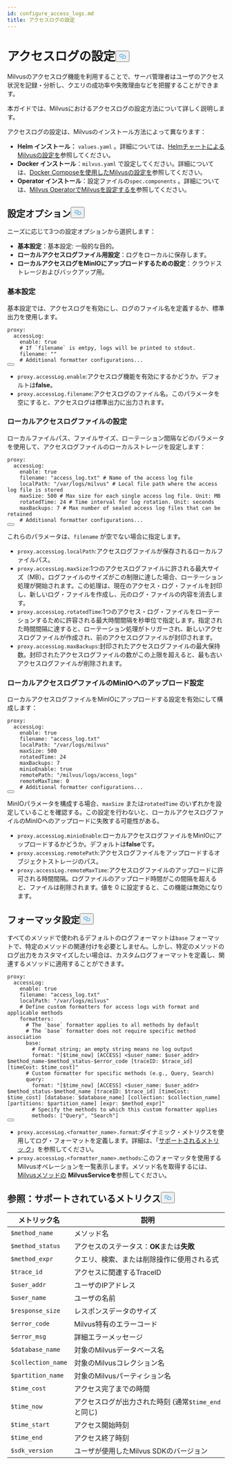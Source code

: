```yaml
---
id: configure_access_logs.md
title: アクセスログの設定
---
```


<h1 id="Configure-Access-Logs" class="common-anchor-header">アクセスログの設定<button data-href="#Configure-Access-Logs" class="anchor-icon" translate="no">
      <svg translate="no"
        aria-hidden="true"
        focusable="false"
        height="20"
        version="1.1"
        viewBox="0 0 16 16"
        width="16"
      >
        <path
          fill="#0092E4"
          fill-rule="evenodd"
          d="M4 9h1v1H4c-1.5 0-3-1.69-3-3.5S2.55 3 4 3h4c1.45 0 3 1.69 3 3.5 0 1.41-.91 2.72-2 3.25V8.59c.58-.45 1-1.27 1-2.09C10 5.22 8.98 4 8 4H4c-.98 0-2 1.22-2 2.5S3 9 4 9zm9-3h-1v1h1c1 0 2 1.22 2 2.5S13.98 12 13 12H9c-.98 0-2-1.22-2-2.5 0-.83.42-1.64 1-2.09V6.25c-1.09.53-2 1.84-2 3.25C6 11.31 7.55 13 9 13h4c1.45 0 3-1.69 3-3.5S14.5 6 13 6z"
        ></path>
      </svg>
    </button></h1><p>Milvusのアクセスログ機能を利用することで、サーバ管理者はユーザのアクセス状況を記録・分析し、クエリの成功率や失敗理由などを把握することができます。</p>
<p>本ガイドでは、Milvusにおけるアクセスログの設定方法について詳しく説明します。</p>
<p>アクセスログの設定は、Milvusのインストール方法によって異なります：</p>
<ul>
<li><strong>Helm インストール：</strong> <code translate="no">values.yaml</code> 。詳細については、<a href="/docs/ja/v2.5.x/configure-helm.md">HelmチャートによるMilvusの設定を</a>参照してください。</li>
<li><strong>Docker インストール</strong>：<code translate="no">milvus.yaml</code> で設定してください。詳細については、<a href="/docs/ja/v2.5.x/configure-docker.md">Docker Composeを使用したMilvusの設定を</a>参照してください。</li>
<li><strong>Operator インストール</strong>：設定ファイルの<code translate="no">spec.components</code> 。詳細については、<a href="/docs/ja/v2.5.x/configure_operator.md">Milvus OperatorでMilvusを設定するを</a>参照してください。</li>
</ul>
<h2 id="Configuration-options" class="common-anchor-header">設定オプション<button data-href="#Configuration-options" class="anchor-icon" translate="no">
      <svg translate="no"
        aria-hidden="true"
        focusable="false"
        height="20"
        version="1.1"
        viewBox="0 0 16 16"
        width="16"
      >
        <path
          fill="#0092E4"
          fill-rule="evenodd"
          d="M4 9h1v1H4c-1.5 0-3-1.69-3-3.5S2.55 3 4 3h4c1.45 0 3 1.69 3 3.5 0 1.41-.91 2.72-2 3.25V8.59c.58-.45 1-1.27 1-2.09C10 5.22 8.98 4 8 4H4c-.98 0-2 1.22-2 2.5S3 9 4 9zm9-3h-1v1h1c1 0 2 1.22 2 2.5S13.98 12 13 12H9c-.98 0-2-1.22-2-2.5 0-.83.42-1.64 1-2.09V6.25c-1.09.53-2 1.84-2 3.25C6 11.31 7.55 13 9 13h4c1.45 0 3-1.69 3-3.5S14.5 6 13 6z"
        ></path>
      </svg>
    </button></h2><p>ニーズに応じて3つの設定オプションから選択します：</p>
<ul>
<li><strong>基本設定</strong>：基本設定: 一般的な目的。</li>
<li><strong>ローカルアクセスログファイル用設定</strong>：ログをローカルに保存します。</li>
<li><strong>ローカルアクセスログをMinIOにアップロードするための設定</strong>：クラウドストレージおよびバックアップ用。</li>
</ul>
<h3 id="Base-config" class="common-anchor-header">基本設定</h3><p>基本設定では、アクセスログを有効にし、ログのファイル名を定義するか、標準出力を使用します。</p>
<pre><code translate="no" class="language-yaml">proxy:
  accessLog:
    <span class="hljs-built_in">enable</span>: <span class="hljs-literal">true</span>
    <span class="hljs-comment"># If `filename` is emtpy, logs will be printed to stdout.</span>
    filename: <span class="hljs-string">&quot;&quot;</span>
    <span class="hljs-comment"># Additional formatter configurations...</span>
<button class="copy-code-btn"></button></code></pre>
<ul>
<li><code translate="no">proxy.accessLog.enable</code>:アクセスログ機能を有効にするかどうか。デフォルトは<strong>false</strong>。</li>
<li><code translate="no">proxy.accessLog.filename</code>:アクセスログのファイル名。このパラメータを空にすると、アクセスログは標準出力に出力されます。</li>
</ul>
<h3 id="Config-for-local-access-log-files" class="common-anchor-header">ローカルアクセスログファイルの設定</h3><p>ローカルファイルパス、ファイルサイズ、ローテーション間隔などのパラメータを使用して、アクセスログファイルのローカルストレージを設定します：</p>
<pre><code translate="no" class="language-yaml">proxy:
  accessLog:
    enable: true
    filename: <span class="hljs-string">&quot;access_log.txt&quot;</span> <span class="hljs-comment"># Name of the access log file</span>
    localPath: <span class="hljs-string">&quot;/var/logs/milvus&quot;</span> <span class="hljs-comment"># Local file path where the access log file is stored</span>
    maxSize: <span class="hljs-number">500</span> <span class="hljs-comment"># Max size for each single access log file. Unit: MB</span>
    rotatedTime: <span class="hljs-number">24</span> <span class="hljs-comment"># Time interval for log rotation. Unit: seconds</span>
    maxBackups: <span class="hljs-number">7</span> <span class="hljs-comment"># Max number of sealed access log files that can be retained</span>
    <span class="hljs-comment"># Additional formatter configurations...</span>
<button class="copy-code-btn"></button></code></pre>
<p>これらのパラメータは、<code translate="no">filename</code> が空でない場合に指定します。</p>
<ul>
<li><code translate="no">proxy.accessLog.localPath</code>:アクセスログファイルが保存されるローカルファイルパス。</li>
<li><code translate="no">proxy.accessLog.maxSize</code>:1つのアクセスログファイルに許される最大サイズ（MB）。ログファイルのサイズがこの制限に達した場合、ローテーション処理が開始されます。この処理は、現在のアクセス・ログ・ファイルを封印し、新しいログ・ファイルを作成し、元のログ・ファイルの内容を消去します。</li>
<li><code translate="no">proxy.accessLog.rotatedTime</code>:1つのアクセス・ログ・ファイルをローテーションするために許容される最大時間間隔を秒単位で指定します。指定された時間間隔に達すると、ローテーション処理がトリガーされ、新しいアクセスログファイルが作成され、前のアクセスログファイルが封印されます。</li>
<li><code translate="no">proxy.accessLog.maxBackups</code>:封印されたアクセスログファイルの最大保持数。封印されたアクセスログファイルの数がこの上限を超えると、最も古いアクセスログファイルが削除されます。</li>
</ul>
<h3 id="Config-for-uploading-local-access-log-files-to-MinIO" class="common-anchor-header">ローカルアクセスログファイルのMinIOへのアップロード設定</h3><p>ローカルアクセスログファイルをMinIOにアップロードする設定を有効にして構成します：</p>
<pre><code translate="no" class="language-yaml">proxy:
  accessLog:
    <span class="hljs-built_in">enable</span>: <span class="hljs-literal">true</span>
    filename: <span class="hljs-string">&quot;access_log.txt&quot;</span>
    localPath: <span class="hljs-string">&quot;/var/logs/milvus&quot;</span>
    maxSize: 500
    rotatedTime: 24 
    maxBackups: 7
    minioEnable: <span class="hljs-literal">true</span>
    remotePath: <span class="hljs-string">&quot;/milvus/logs/access_logs&quot;</span>
    remoteMaxTime: 0
    <span class="hljs-comment"># Additional formatter configurations...</span>
<button class="copy-code-btn"></button></code></pre>
<p>MinIOパラメータを構成する場合、<code translate="no">maxSize</code> または<code translate="no">rotatedTime</code> のいずれかを設定していることを確認する。この設定を行わないと、ローカルアクセスログファイルのMinIOへのアップロードに失敗する可能性がある。</p>
<ul>
<li><code translate="no">proxy.accessLog.minioEnable</code>:ローカルアクセスログファイルをMinIOにアップロードするかどうか。デフォルトは<strong>false</strong>です。</li>
<li><code translate="no">proxy.accessLog.remotePath</code>:アクセスログファイルをアップロードするオブジェクトストレージのパス。</li>
<li><code translate="no">proxy.accessLog.remoteMaxTime</code>:アクセスログファイルのアップロードに許可される時間間隔。ログファイルのアップロード時間がこの間隔を超えると、ファイルは削除されます。値を 0 に設定すると、この機能は無効になります。</li>
</ul>
<h2 id="Formatter-config" class="common-anchor-header">フォーマッタ設定<button data-href="#Formatter-config" class="anchor-icon" translate="no">
      <svg translate="no"
        aria-hidden="true"
        focusable="false"
        height="20"
        version="1.1"
        viewBox="0 0 16 16"
        width="16"
      >
        <path
          fill="#0092E4"
          fill-rule="evenodd"
          d="M4 9h1v1H4c-1.5 0-3-1.69-3-3.5S2.55 3 4 3h4c1.45 0 3 1.69 3 3.5 0 1.41-.91 2.72-2 3.25V8.59c.58-.45 1-1.27 1-2.09C10 5.22 8.98 4 8 4H4c-.98 0-2 1.22-2 2.5S3 9 4 9zm9-3h-1v1h1c1 0 2 1.22 2 2.5S13.98 12 13 12H9c-.98 0-2-1.22-2-2.5 0-.83.42-1.64 1-2.09V6.25c-1.09.53-2 1.84-2 3.25C6 11.31 7.55 13 9 13h4c1.45 0 3-1.69 3-3.5S14.5 6 13 6z"
        ></path>
      </svg>
    </button></h2><p>すべてのメソッドで使われるデフォルトのログフォーマットは<code translate="no">base</code> フォーマットで、特定のメソッドの関連付けを必要としません。しかし、特定のメソッドのログ出力をカスタマイズしたい場合は、カスタムログフォーマットを定義し、関連するメソッドに適用することができます。</p>
<pre><code translate="no" class="language-yaml">proxy:
  accessLog:
    <span class="hljs-built_in">enable</span>: <span class="hljs-literal">true</span>
    filename: <span class="hljs-string">&quot;access_log.txt&quot;</span>
    localPath: <span class="hljs-string">&quot;/var/logs/milvus&quot;</span>
    <span class="hljs-comment"># Define custom formatters for access logs with format and applicable methods</span>
    formatters:
      <span class="hljs-comment"># The `base` formatter applies to all methods by default</span>
      <span class="hljs-comment"># The `base` formatter does not require specific method association</span>
      base: 
        <span class="hljs-comment"># Format string; an empty string means no log output</span>
        format: <span class="hljs-string">&quot;[<span class="hljs-variable">$time_now</span>] [ACCESS] &lt;<span class="hljs-variable">$user_name</span>: <span class="hljs-variable">$user_addr</span>&gt; <span class="hljs-variable">$method_name</span>-<span class="hljs-variable">$method_status</span>-<span class="hljs-variable">$error_code</span> [traceID: <span class="hljs-variable">$trace_id</span>] [timeCost: <span class="hljs-variable">$time_cost</span>]&quot;</span>
      <span class="hljs-comment"># Custom formatter for specific methods (e.g., Query, Search)</span>
      query: 
        format: <span class="hljs-string">&quot;[<span class="hljs-variable">$time_now</span>] [ACCESS] &lt;<span class="hljs-variable">$user_name</span>: <span class="hljs-variable">$user_addr</span>&gt; <span class="hljs-variable">$method_status</span>-<span class="hljs-variable">$method_name</span> [traceID: <span class="hljs-variable">$trace_id</span>] [timeCost: <span class="hljs-variable">$time_cost</span>] [database: <span class="hljs-variable">$database_name</span>] [collection: <span class="hljs-variable">$collection_name</span>] [partitions: <span class="hljs-variable">$partition_name</span>] [expr: <span class="hljs-variable">$method_expr</span>]&quot;</span>
        <span class="hljs-comment"># Specify the methods to which this custom formatter applies</span>
        methods: [<span class="hljs-string">&quot;Query&quot;</span>, <span class="hljs-string">&quot;Search&quot;</span>]
<button class="copy-code-btn"></button></code></pre>
<ul>
<li><code translate="no">proxy.accessLog.&lt;formatter_name&gt;.format</code>:ダイナミック・メトリクスを使用してログ・フォーマットを定義します。詳細は、「<a href="#reference-supported-metrics">サポートされるメトリッ ク</a>」を参照してください。</li>
<li><code translate="no">proxy.accessLog.&lt;formatter_name&gt;.methods</code>:このフォーマッタを使用するMilvusオペレーションを一覧表示します。メソッド名を取得するには、<a href="https://github.com/milvus-io/milvus-proto/blob/master/proto/milvus.proto">Milvusメソッドの</a> <strong>MilvusServiceを</strong>参照してください。</li>
</ul>
<h2 id="Reference-Supported-metrics" class="common-anchor-header">参照：サポートされているメトリクス<button data-href="#Reference-Supported-metrics" class="anchor-icon" translate="no">
      <svg translate="no"
        aria-hidden="true"
        focusable="false"
        height="20"
        version="1.1"
        viewBox="0 0 16 16"
        width="16"
      >
        <path
          fill="#0092E4"
          fill-rule="evenodd"
          d="M4 9h1v1H4c-1.5 0-3-1.69-3-3.5S2.55 3 4 3h4c1.45 0 3 1.69 3 3.5 0 1.41-.91 2.72-2 3.25V8.59c.58-.45 1-1.27 1-2.09C10 5.22 8.98 4 8 4H4c-.98 0-2 1.22-2 2.5S3 9 4 9zm9-3h-1v1h1c1 0 2 1.22 2 2.5S13.98 12 13 12H9c-.98 0-2-1.22-2-2.5 0-.83.42-1.64 1-2.09V6.25c-1.09.53-2 1.84-2 3.25C6 11.31 7.55 13 9 13h4c1.45 0 3-1.69 3-3.5S14.5 6 13 6z"
        ></path>
      </svg>
    </button></h2><table>
<thead>
<tr><th>メトリック名</th><th>説明</th></tr>
</thead>
<tbody>
<tr><td><code translate="no">$method_name</code></td><td>メソッド名</td></tr>
<tr><td><code translate="no">$method_status</code></td><td>アクセスのステータス：<strong>OK</strong>または<strong>失敗</strong></td></tr>
<tr><td><code translate="no">$method_expr</code></td><td>クエリ、検索、または削除操作に使用される式</td></tr>
<tr><td><code translate="no">$trace_id</code></td><td>アクセスに関連するTraceID</td></tr>
<tr><td><code translate="no">$user_addr</code></td><td>ユーザのIPアドレス</td></tr>
<tr><td><code translate="no">$user_name</code></td><td>ユーザの名前</td></tr>
<tr><td><code translate="no">$response_size</code></td><td>レスポンスデータのサイズ</td></tr>
<tr><td><code translate="no">$error_code</code></td><td>Milvus特有のエラーコード</td></tr>
<tr><td><code translate="no">$error_msg</code></td><td>詳細エラーメッセージ</td></tr>
<tr><td><code translate="no">$database_name</code></td><td>対象のMilvusデータベース名</td></tr>
<tr><td><code translate="no">$collection_name</code></td><td>対象のMilvusコレクション名</td></tr>
<tr><td><code translate="no">$partition_name</code></td><td>対象のMilvusパーティション名</td></tr>
<tr><td><code translate="no">$time_cost</code></td><td>アクセス完了までの時間</td></tr>
<tr><td><code translate="no">$time_now</code></td><td>アクセスログが出力された時刻 (通常<code translate="no">$time_end</code> と同じ)</td></tr>
<tr><td><code translate="no">$time_start</code></td><td>アクセス開始時刻</td></tr>
<tr><td><code translate="no">$time_end</code></td><td>アクセス終了時刻</td></tr>
<tr><td><code translate="no">$sdk_version</code></td><td>ユーザが使用したMilvus SDKのバージョン</td></tr>
</tbody>
</table>
